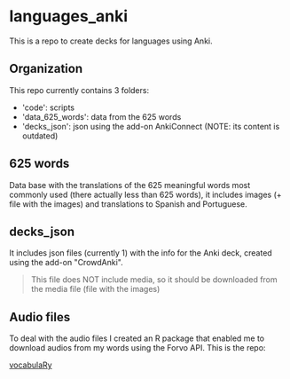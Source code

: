 # languages_anki

This is a repo to create decks for languages using Anki.

## Organization

This repo currently contains 3 folders:

- 'code': scripts
- 'data_625_words': data from the 625 words
- 'decks_json': json using the add-on AnkiConnect (NOTE: its content is outdated)

## 625 words

Data base with the translations of the 625 meaningful words most commonly used (there actually less than 625 words), it includes images (+ file with the images) and translations to Spanish and Portuguese.

## decks_json

It includes json files (currently 1) with the info for the Anki deck, created using the add-on "CrowdAnki".

> This file does NOT include media, so it should be downloaded from the media file (file with the images)

## Audio files

To deal with the audio files I created an R package that enabled me to download audios from my words using the Forvo API. This is the repo:

[vocabulaRy](https://github.com/danimedi/vocabulaRy)
